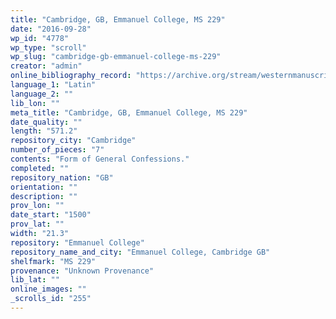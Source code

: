 ```yaml
---
title: "Cambridge, GB, Emmanuel College, MS 229"
date: "2016-09-28"
wp_id: "4778"
wp_type: "scroll"
wp_slug: "cambridge-gb-emmanuel-college-ms-229"
creator: "admin"
online_bibliography_record: "https://archive.org/stream/westernmanuscrip00emmauoft#page/130/mode/2up"
language_1: "Latin"
language_2: ""
lib_lon: ""
meta_title: "Cambridge, GB, Emmanuel College, MS 229"
date_quality: ""
length: "571.2"
repository_city: "Cambridge"
number_of_pieces: "7"
contents: "Form of General Confessions."
completed: ""
repository_nation: "GB"
orientation: ""
description: ""
prov_lon: ""
date_start: "1500"
prov_lat: ""
width: "21.3"
repository: "Emmanuel College"
repository_name_and_city: "Emmanuel College, Cambridge GB"
shelfmark: "MS 229"
provenance: "Unknown Provenance"
lib_lat: ""
online_images: ""
_scrolls_id: "255"
---
```



